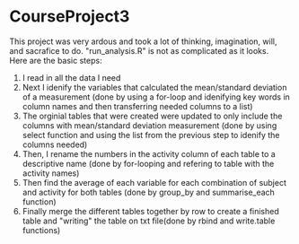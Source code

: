 # CourseProject3
This project was very ardous and took a lot of thinking, imagination, will, and sacrafice to do.
"run_analysis.R" is not as complicated as it looks.  
Here are the basic steps:

1. I read in all the data I need
2. Next I idenify the variables that calculated the mean/standard deviation of a measurement (done by using a for-loop and idenifying key words in column names and then transferring needed columns to a list)
3. The orginial tables that were created were updated to only include the columns with mean/standard deviation measurement (done by using select function and using the list from the previous step to idenify the columns needed)
4. Then, I rename the numbers in the activity column of each table to a descriptive name (done by for-looping and refering to table with the activity names)
5. Then find the average of each variable for each combination of subject and activity for both tables (done by group_by and summarise_each function)
6. Finally merge the different tables together by row to create a finished table and "writing" the table on txt file(done by rbind and write.table functions) 

